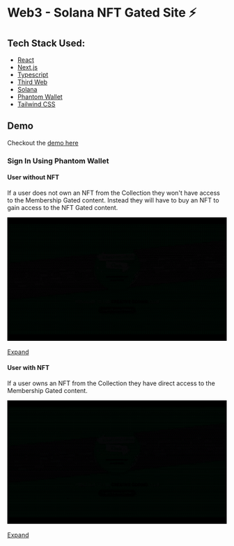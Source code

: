 # Web3 - Solana NFT Gated Site ⚡

## Tech Stack Used:

- [React](https://reactjs.org/)
- [Next.js](https://nextjs.org/)
- [Typescript](https://www.typescriptlang.org/)
- [Third Web](https://thirdweb.com/)
- [Solana](https://solana.com/)
- [Phantom Wallet](https://phantom.app/)
- [Tailwind CSS](https://tailwindcss.com/docs/guides/nextjs)

## Demo

Checkout the [demo here](https://web3-nft-gated-site.vercel.app/)

### Sign In Using Phantom Wallet


#### User without NFT
If a user does not own an NFT from the Collection they won't have access to the Membership Gated content. Instead they will have to buy an NFT to gain access to the NFT Gated content.

![User without NFT](/public/gifs/user-without-nft.gif)

[Expand](/public/demo/user-without-nft.mp4)



#### User with NFT
If a user owns an NFT from the Collection they have direct access to the Membership Gated content.

![User with NFT](/public/gifs/user-with-nft.gif)

[Expand](/public/demo/user-with-nft.mp4)
